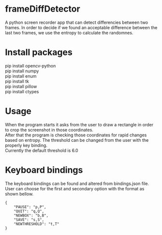 # frameDiffDetector
 A python screen recorder app that can detect differencies between two frames. In order to decide if we found an acceptable difference between the last two frames, we use the entropy to calculate the randomnes.
# Install packages
pip install opencv-python\
pip install numpy\
pip install enum\
pip install tk\
pip install pillow\
pip install ctypes
# Usage
When the program starts it asks from the user to draw a rectangle in order to crop the screenshot in those coordinates.\
After that the program is checking those coordinates for rapid changes based on entropy. The threshold can be changed from the user with the properly key binding.\
Currently the default threshold is 6.0
# Keyboard bindings
The keyboard bindings can be found and altered from bindings.json file.\
User can choose for the first and secondary option with the format as shown bellow.
```
{
    "PAUSE": "p,P",
    "QUIT": "q,Q",
    "NEWBOX": "b,B",
    "SAVE": "s,S",
    "NEWTHRESHOLD": "t,T"
}
```
